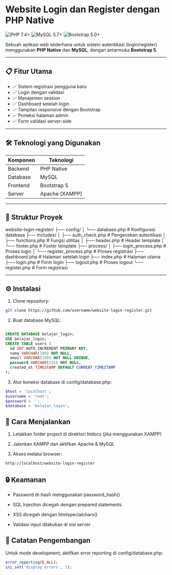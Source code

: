 # Website Login dan Register dengan PHP Native

<img src="https://img.shields.io/badge/PHP-7.4%2B-blue" alt="PHP 7.4+">
<img src="https://img.shields.io/badge/MySQL-5.7%2B-orange" alt="MySQL 5.7+">
<img src="https://img.shields.io/badge/Bootstrap-5.0+-purple" alt="Bootstrap 5.0+">

Sebuah aplikasi web sederhana untuk sistem autentikasi (login/register) menggunakan **PHP Native** dan **MySQL**, dengan antarmuka **Bootstrap 5**.

---

## 📋 Fitur Utama

- ✅ Sistem registrasi pengguna baru
- ✅ Login dengan validasi
- ✅ Manajemen session
- ✅ Dashboard setelah login
- ✅ Tampilan responsive dengan Bootstrap
- ✅ Proteksi halaman admin
- ✅ Form validasi server-side

---

## 🛠️ Teknologi yang Digunakan

| Komponen | Teknologi      |
| -------- | -------------- |
| Backend  | PHP Native     |
| Database | MySQL          |
| Frontend | Bootstrap 5    |
| Server   | Apache (XAMPP) |

---

## 📁 Struktur Proyek

website-login-register/
├── config/
│ └── database.php # Konfigurasi database
├── includes/
│ ├── auth_check.php # Pengecekan autentikasi
│ ├── functions.php # Fungsi utilitas
│ ├── header.php # Header template
│ └── footer.php # Footer template
├── process/
│ ├── login_process.php # Proses login
│ └── register_process.php # Proses registrasi
├── dashboard.php # Halaman setelah login
├── index.php # Halaman utama
├── login.php # Form login
├── logout.php # Proses logout
└── register.php # Form registrasi

---

## ⚙️ Instalasi

1. Clone repository:

```bash
git clone https://github.com/username/website-login-register.git

```

2. Buat database MySQL:

```sql

CREATE DATABASE belajar_login;
USE belajar_login;
CREATE TABLE users (
  id INT AUTO_INCREMENT PRIMARY KEY,
  nama VARCHAR(100) NOT NULL,
  email VARCHAR(100) NOT NULL UNIQUE,
  password VARCHAR(255) NOT NULL,
  created_at TIMESTAMP DEFAULT CURRENT_TIMESTAMP
);

```

3. Atur koneksi database di config/database.php:

```php
$host = 'localhost';
$username = 'root';
$password = '';
$database = 'belajar_login';
```

## 🚀 Cara Menjalankan

1. Letakkan folder project di direktori htdocs (jika menggunakan XAMPP)

2. Jalankan XAMPP dan aktifkan Apache & MySQL

3. Akses melalui browser:

```
http://localhost/website-login-register
```

## 🔒 Keamanan

- Password di-hash menggunakan password_hash()

- SQL Injection dicegah dengan prepared statements

- XSS dicegah dengan htmlspecialchars()

- Validasi input dilakukan di sisi server

## 📝 Catatan Pengembangan

Untuk mode development, aktifkan error reporting di config/database.php:

```php
error_reporting(E_ALL);
ini_set('display_errors', 1);
```
